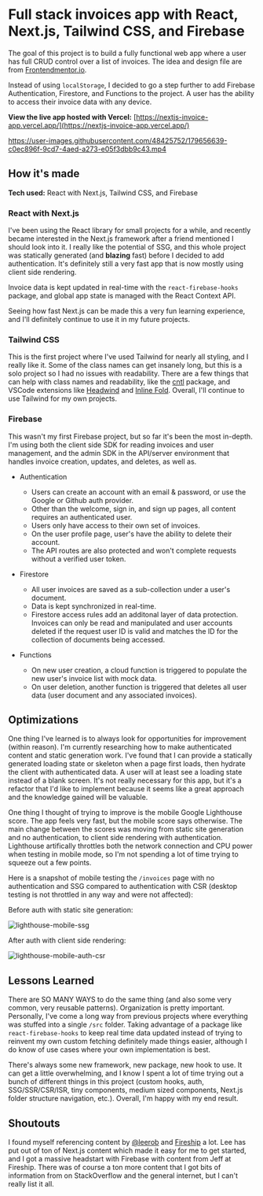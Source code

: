 # Full stack invoices app with React, Next.js, Tailwind CSS, and Firebase

The goal of this project is to build a fully functional web app where a user has full CRUD control over a list of invoices. The idea and design file are from [Frontendmentor.io](https://www.frontendmentor.io/challenges/invoice-app-i7KaLTQjl).

Instead of using `localStorage`, I decided to go a step further to add Firebase Authentication, Firestore, and Functions to the project. A user has the ability to access their invoice data with any device.

**View the live app hosted with Vercel:** [https://nextjs-invoice-app.vercel.app/](https://nextjs-invoice-app.vercel.app/)

https://user-images.githubusercontent.com/48425752/179656639-c0ec896f-9cd7-4aed-a273-e05f3dbb9c43.mp4

## How it's made

**Tech used:** React with Next.js, Tailwind CSS, and Firebase

### React with Next.js

I've been using the React library for small projects for a while, and recently became interested in the Next.js framework after a friend mentioned I should look into it. I really like the potential of SSG, and this whole project was statically generated (and **blazing** fast) before I decided to add authentication. It's definitely still a very fast app that is now mostly using client side rendering.

Invoice data is kept updated in real-time with the `react-firebase-hooks` package, and global app state is managed with the React Context API.

Seeing how fast Next.js can be made this a very fun learning experience, and I'll definitely continue to use it in my future projects.

### Tailwind CSS

This is the first project where I've used Tailwind for nearly all styling, and I really like it. Some of the class names can get insanely long, but this is a solo project so I had no issues with readability. There are a few things that can help with class names and readability, like the [cntl](https://www.npmjs.com/package/cntl) package, and VSCode extensions like [Headwind](https://github.com/heybourn/headwind) and [Inline Fold](https://github.com/moalamri/vscode-inline-fold). Overall, I'll continue to use Tailwind for my own projects.

### Firebase

This wasn't my first Firebase project, but so far it's been the most in-depth. I'm using both the client side SDK for reading invoices and user management, and the admin SDK in the API/server environment that handles invoice creation, updates, and deletes, as well as.

- Authentication

  - Users can create an account with an email & password, or use the Google or Github auth provider.
  - Other than the welcome, sign in, and sign up pages, all content requires an authenticated user.
  - Users only have access to their own set of invoices.
  - On the user profile page, user's have the ability to delete their account.
  - The API routes are also protected and won't complete requests without a verified user token.

- Firestore

  - All user invoices are saved as a sub-collection under a user's document.
  - Data is kept synchronized in real-time.
  - Firestore access rules add an additonal layer of data protection. Invoices can only be read and manipulated and user accounts deleted if the request user ID is valid and matches the ID for the collection of documents being accessed.

- Functions
  - On new user creation, a cloud function is triggered to populate the new user's invoice list with mock data.
  - On user deletion, another function is triggered that deletes all user data (user document and any associated invoices).

## Optimizations

One thing I've learned is to always look for opportunities for improvement (within reason). I'm currently researching how to make authenticated content and static generation work. I've found that I can provide a statically generated loading state or skeleton when a page first loads, then hydrate the client with authenticated data. A user will at least see a loading state instead of a blank screen. It's not really necessary for this app, but it's a refactor that I'd like to implement because it seems like a great approach and the knowledge gained will be valuable.

One thing I thought of trying to improve is the mobile Google Lighthouse score. The app feels very fast, but the mobile score says otherwise. The main change between the scores was moving from static site generation and no authentication, to client side rendering with authentication. Lighthouse artifically throttles both the network connection and CPU power when testing in mobile mode, so I'm not spending a lot of time trying to squeeze out a few points.

Here is a snapshot of mobile testing the `/invoices` page with no authentication and SSG compared to authentication with CSR (desktop testing is not throttled in any way and were not affected):

Before auth with static site generation:

![lighthouse-mobile-ssg](https://user-images.githubusercontent.com/48425752/179636722-16e96308-4515-49de-89ac-e53fa1f4954a.png)

After auth with client side rendering:

![lighthouse-mobile-auth-csr](https://user-images.githubusercontent.com/48425752/179636732-4cfdec56-f101-47c7-8532-82139014c1a2.png)

## Lessons Learned

There are SO MANY WAYS to do the same thing (and also some very common, very reusable patterns). Organization is pretty important. Personally, I've come a long way from previous projects where everything was stuffed into a single `/src` folder. Taking advantage of a package like `react-firebase-hooks` to keep real time data updated instead of trying to reinvent my own custom fetching definitely made things easier, although I do know of use cases where your own implementation is best.

There's always some new framework, new package, new hook to use. It can get a little overwhelming, and I know I spent a lot of time trying out a bunch of different things in this project (custom hooks, auth, SSG/SSR/CSR/ISR, tiny components, medium sized components, Next.js folder structure navigation, etc.). Overall, I'm happy with my end result.

## Shoutouts

I found myself referencing content by [@leerob](https://github.com/leerob) and [Fireship](https://www.youtube.com/c/Fireship) a lot. Lee has put out of ton of Next.js content which made it easy for me to get started, and I got a massive headstart with Firebase with content from Jeff at Fireship. There was of course a ton more content that I got bits of information from on StackOverflow and the general internet, but I can't really list it all.
